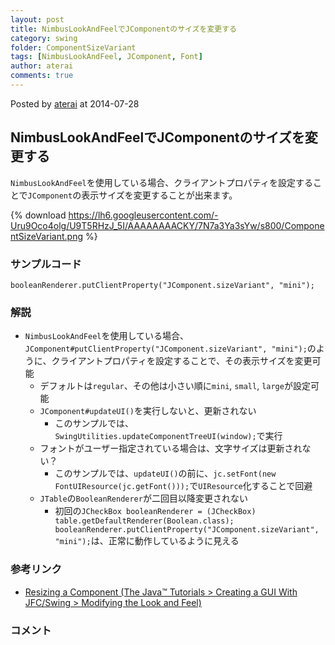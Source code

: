 ```yaml
---
layout: post
title: NimbusLookAndFeelでJComponentのサイズを変更する
category: swing
folder: ComponentSizeVariant
tags: [NimbusLookAndFeel, JComponent, Font]
author: aterai
comments: true
---
```


Posted by [aterai](http://terai.xrea.jp/aterai.html) at 2014-07-28

## NimbusLookAndFeelでJComponentのサイズを変更する
`NimbusLookAndFeel`を使用している場合、クライアントプロパティを設定することで`JComponent`の表示サイズを変更することが出来ます。


{% download https://lh6.googleusercontent.com/-Uru9Oco4olg/U9T5RHzJ_5I/AAAAAAAACKY/7N7a3Ya3sYw/s800/ComponentSizeVariant.png %}

### サンプルコード
<pre class="prettyprint"><code>booleanRenderer.putClientProperty("JComponent.sizeVariant", "mini");
</code></pre>

### 解説
- `NimbusLookAndFeel`を使用している場合、`JComponent#putClientProperty("JComponent.sizeVariant", "mini");`のように、クライアントプロパティを設定することで、その表示サイズを変更可能
    - デフォルトは`regular`、その他は小さい順に`mini`, `small`, `large`が設定可能
    - `JComponent#updateUI()`を実行しないと、更新されない
        - このサンプルでは、`SwingUtilities.updateComponentTreeUI(window);`で実行
    - フォントがユーザー指定されている場合は、文字サイズは更新されない？
        - このサンプルでは、`updateUI()`の前に、`jc.setFont(new FontUIResource(jc.getFont()));`で`UIResource`化することで回避
    - `JTable`の`BooleanRenderer`が二回目以降変更されない
        - 初回の`JCheckBox booleanRenderer = (JCheckBox) table.getDefaultRenderer(Boolean.class); booleanRenderer.putClientProperty("JComponent.sizeVariant", "mini");`は、正常に動作しているように見える

<!-- dummy comment line for breaking list -->

### 参考リンク
- [Resizing a Component (The Java™ Tutorials > Creating a GUI With JFC/Swing > Modifying the Look and Feel)](http://docs.oracle.com/javase/tutorial/uiswing/lookandfeel/size.html)

<!-- dummy comment line for breaking list -->

### コメント
